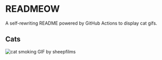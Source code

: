 # READMEOW

A self-rewriting README powered by GitHub Actions to display cat gifs.

## Cats

![cat smoking GIF by sheepfilms](https://media1.giphy.com/media/l0ExdMHUDKteztyfe/200.gif?cid=9acd02daee389vvpknj0j56qxvn5sno3jqws92pz5oxrvqsv&ep=v1_gifs_search&rid=200.gif&ct=g)
